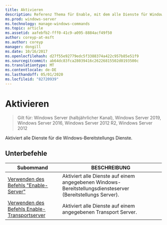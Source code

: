 ```yaml
---
title: Aktivieren
description: Referenz Thema für Enable, mit dem alle Dienste für Windows-Bereitstellungs Dienste aktiviert werden.
ms.prod: windows-server
ms.technology: manage-windows-commands
ms.topic: article
ms.assetid: aafebfb2-fff0-41c9-a095-8884acf49f50
author: coreyp-at-msft
ms.author: coreyp
manager: dongill
ms.date: 10/16/2017
ms.openlocfilehash: d27f55e92779edc5f3388374a422c957b85e51f9
ms.sourcegitcommit: ab64dc83fca28039416c26226815502d0193500c
ms.translationtype: MT
ms.contentlocale: de-DE
ms.lasthandoff: 05/01/2020
ms.locfileid: "82720939"
---
```

# <a name="enable"></a>Aktivieren

> Gilt für: Windows Server (halbjährlicher Kanal), Windows Server 2019, Windows Server 2016, Windows Server 2012 R2, Windows Server 2012

Aktiviert alle Dienste für die Windows-Bereitstellungs Dienste.

## <a name="subcommands"></a>Unterbefehle
|Subommand|BESCHREIBUNG|
|-------|--------|
|[Verwenden des Befehls "Enable-Server"](using-the-enable-server-command.md)|Aktiviert alle Dienste auf einem angegebenen Windows-Bereitstellungsdiensteserver (Bereitstellungs Server).|
|[Verwenden des Befehls Enable-Transportserver](using-the-enable-transportserver-command.md)|Aktiviert alle Dienste auf einem angegebenen Transport Server.|
